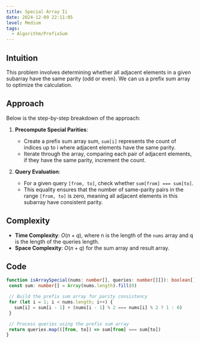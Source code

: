 ```yaml
---
title: Special Array Ii
date: 2024-12-09 22:11:05
level: Medium
tags: 
  - Algorithm/PrefixSum
---
```


## Intuition

This problem involves determining whether all adjacent elements in a given subarray have the same parity (odd or even). We can us a prefix sum array to optimize the calculation.

## Approach

Below is the step-by-step breakdown of the approach:

1. **Precompute Special Parities**:
	- Create a prefix sum array sum, `sum[i]` represents the count of indices up to i where adjacent elements have the same parity.
	- Iterate through the array, comparing each pair of adjacent elements, if they have the same parity, increment the count.

2. **Query Evaluation**:
	- For a given query `[from, to]`, check whether `sum[from] === sum[to]`.
	- This equality ensures that the number of same-parity pairs in the range `[from, to]` is zero, meaning all adjacent elements in this subarray have consistent parity.

## Complexity

- **Time Complexity**: $O(n+q)$, where n is the length of the `nums` array and q is the length of the queries length.
- **Space Complexity**: $O(n+q)$ for the sum array and result array.

## Code

 ```typescript
 function isArraySpecial(nums: number[], queries: number[][]): boolean[] {
  const sum: number[] = Array(nums.length).fill(0)

  // Build the prefix sum array for parity consistency
  for (let i = 1; i < nums.length; i++) {
    sum[i] = sum[i - 1] + (nums[i - 1] % 2 === nums[i] % 2 ? 1 : 0)
  }

  // Process queries using the prefix sum array
  return queries.map(([from, to]) => sum[from] === sum[to])
}
 ```
